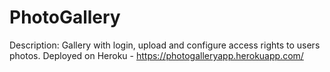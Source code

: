 # PhotoGallery
Description: Gallery with login, upload and configure access rights to users photos.
Deployed on Heroku - https://photogalleryapp.herokuapp.com/ 
